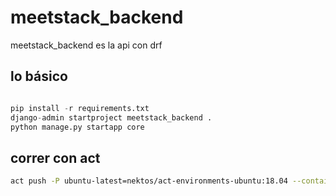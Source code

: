 # meetstack_backend

meetstack_backend es la api con drf

## lo básico

```python

pip install -r requirements.txt
django-admin startproject meetstack_backend .
python manage.py startapp core
```

## correr con act

```bash
act push -P ubuntu-latest=nektos/act-environments-ubuntu:18.04 --container-architecture linux/amd64

```
